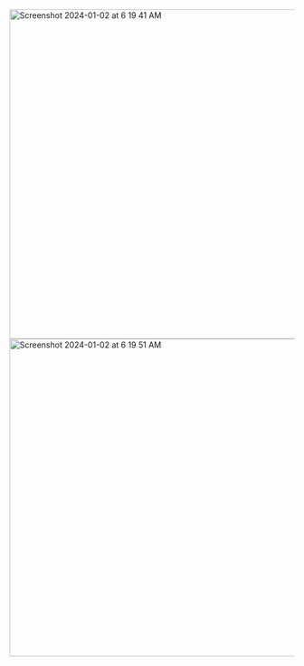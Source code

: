 <img width="581" alt="Screenshot 2024-01-02 at 6 19 41 AM" src="https://github.com/PariMehla/flashcards/assets/155435011/b076d94d-327f-4c14-a5f7-e7681d90053c">
<img width="560" alt="Screenshot 2024-01-02 at 6 19 51 AM" src="https://github.com/PariMehla/flashcards/assets/155435011/23dd4e4a-09c4-4cef-9c7a-b91f82810c2d">
